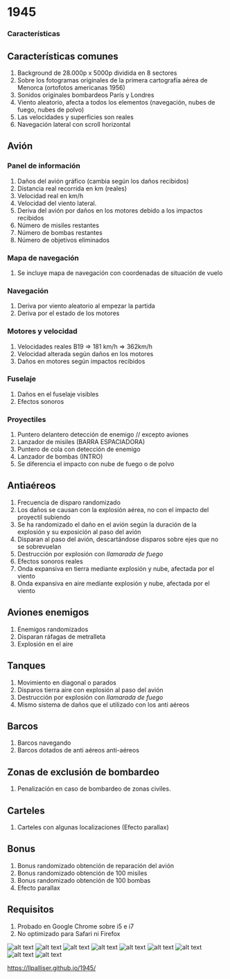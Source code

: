 # 1945



###  Características


## Características comunes
1. Background de 28.000p x 5000p dividida en 8 sectores
2. Sobre los fotogramas originales de la primera cartografía aérea de Menorca (ortofotos americanas 1956)
3. Sonidos originales bombardeos París y Londres
4. Viento aleatorio, afecta a todos los elementos (navegación, nubes de fuego, nubes de polvo)
5. Las velocidades y superficies son reales
6. Navegación lateral con scroll horizontal

## Avión

### Panel de información

1. Daños del avión gráfico (cambia según los daños recibidos)
2. Distancia real recorrida en km (reales)
3. Velocidad real en km/h
4. Velocidad del viento lateral.
5. Deriva del avión por daños en los motores debido a los impactos recibidos
6. Número de misiles restantes
7. Número de bombas restantes
8. Número de objetivos eliminados

### Mapa de navegación
1. Se incluye mapa de navegación con coordenadas de situación de vuelo

### Navegación
1. Deriva por viento aleatorio al empezar la partida
2. Deriva por el estado de los motores


### Motores y velocidad
1. Velocidades reales B19 => 181 km/h =>  362km/h
2. Velocidad alterada según daños en los motores
3. Daños en motores según impactos recibidos

### Fuselaje
1. Daños en el fuselaje visibles
2. Efectos sonoros

### Proyectiles
1. Puntero delantero detección de enemigo // excepto aviones
2. Lanzador de misiles (BARRA ESPACIADORA) 
3. Puntero de cola con detección de enemigo
4. Lanzador de bombas (INTRO)
5. Se diferencia el impacto con nube de fuego o de polvo


## Antiaéreos
1. Frecuencia de disparo randomizado
2. Los daños se causan con la explosión aérea, no con el impacto del proyectil subiendo
3. Se ha randomizado el daño en el avión según la duración de la explosión y su exposición al paso del avión
4. Disparan al paso del avión, descartándose disparos sobre ejes que no se sobrevuelan
5. Destrucción por explosión con *llamarada de fuego*
6. Efectos sonoros reales
7. Onda expansiva en tierra mediante explosión y nube, afectada por el viento
8. Onda expansiva en aire mediante explosión y nube, afectada por el viento


## Aviones enemigos
1. Enemigos randomizados
2. Disparan ráfagas de metralleta
3. Explosión en el aire

## Tanques
1. Movimiento en diagonal o parados
2. Disparos tierra aire con explosión al paso del avión
3. Destrucción por explosión con *llamarada de fuego*
4. Mismo sistema de daños que el utilizado con los anti aéreos

## Barcos
1. Barcos navegando
2. Barcos dotados de anti aéreos anti-aéreos 

## Zonas de exclusión de bombardeo
1. Penalización en caso de bombardeo de zonas civiles.

## Carteles
1. Carteles con algunas localizaciones (Efecto parallax)

## Bonus
1. Bonus randomizado obtención de reparación del avión
2. Bonus randomizado obtención de 100 misiles
3. Bonus randomizado obtención de 100 bombas
3. Efecto parallax

## Requisitos

1. Probado en Google Chrome sobre i5 e i7
2. No optimizado para Safari ni Firefox

![alt text](https://github.com/llpalliser/1945/blob/main/screenshots/0.png?raw=true)
![alt text](https://github.com/llpalliser/1945/blob/main/screenshots/1.png?raw=true)
![alt text](https://github.com/llpalliser/1945/blob/main/screenshots/3.png?raw=true)
![alt text](https://github.com/llpalliser/1945/blob/main/screenshots/7.png?raw=true)
![alt text](https://github.com/llpalliser/1945/blob/main/screenshots/9.png?raw=true)
![alt text](https://github.com/llpalliser/1945/blob/main/screenshots/10.png?raw=true)
![alt text](https://github.com/llpalliser/1945/blob/main/screenshots/11.png?raw=true)
![alt text](https://github.com/llpalliser/1945/blob/main/screenshots/14.png?raw=true)
![alt text](https://github.com/llpalliser/1945/blob/main/screenshots/15.png?raw=true)

https://llpalliser.github.io/1945/
